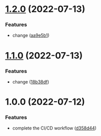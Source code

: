 # [1.2.0](https://github.com/fc86jie/event-hub/compare/v1.1.0...v1.2.0) (2022-07-13)


### Features

* change ([aa9e5b1](https://github.com/fc86jie/event-hub/commit/aa9e5b136f8031865ceeab3c7387796436c26b1b))

# [1.1.0](https://github.com/fc86jie/event-hub/compare/v1.0.0...v1.1.0) (2022-07-13)


### Features

* change ([18b38df](https://github.com/fc86jie/event-hub/commit/18b38dfa69a3cc381b027f4fb061115ce3e80ad3))

# 1.0.0 (2022-07-12)


### Features

* complete the CI/CD workflow ([d358d44](https://github.com/fc86jie/event-hub/commit/d358d446dbc8b32c82e00dbbb1c352d56b0f94ef))
